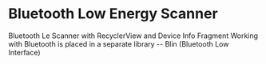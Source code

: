 Bluetooth Low Energy Scanner
============================
Bluetooth Le Scanner with RecyclerView and Device Info Fragment
Working with Bluetooth is placed in a separate library -- Blin (Bluetooth Low Interface)
